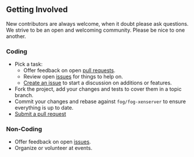 ## Getting Involved

New contributors are always welcome, when it doubt please ask questions. We strive to be an open and welcoming community. Please be nice to one another.

### Coding

* Pick a task:
  * Offer feedback on open [pull requests](https://github.com/fog/fog-xenserver/pulls).
  * Review open [issues](https://github.com/fog/fog-xenserver/issues) for things to help on.
  * [Create an issue](https://github.com/fog/fog-xenserver/issues/new) to start a discussion on additions or features.
* Fork the project, add your changes and tests to cover them in a topic branch.
* Commit your changes and rebase against `fog/fog-xenserver` to ensure everything is up to date.
* [Submit a pull request](https://github.com/fog/fog-xenserver/compare/)

### Non-Coding

* Offer feedback on open [issues](https://github.com/fog/fog-xenserver/issues).
* Organize or volunteer at events.